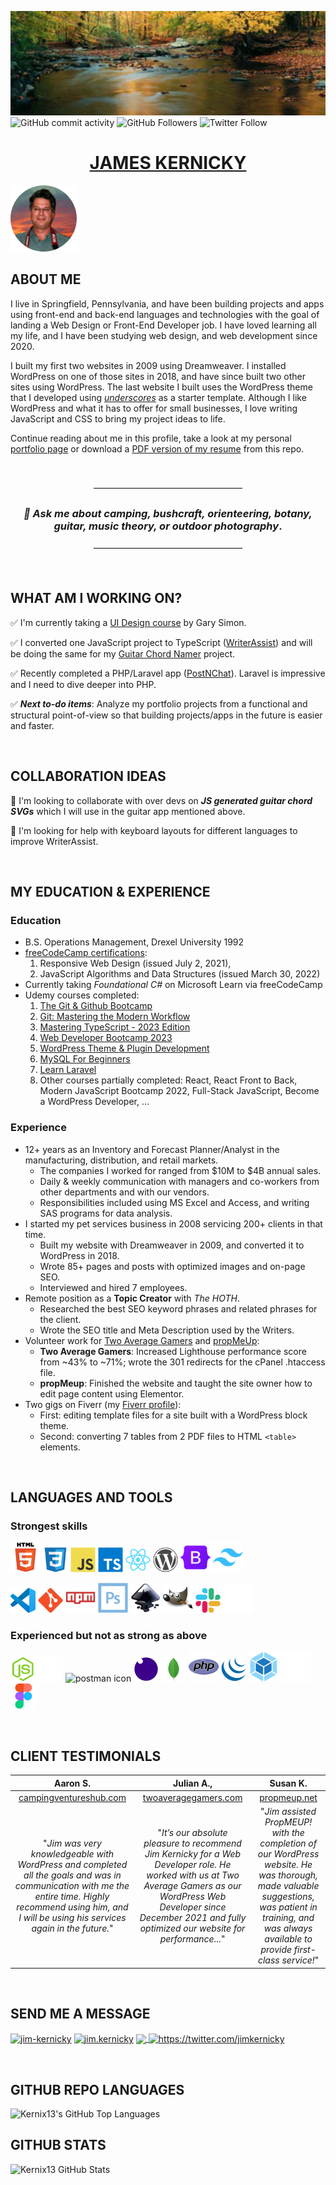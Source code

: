 <!-- ![Jim's GitHub Banner](./assets/GitHubBanner500.jpg) -->
<!-- ![Jim's GitHub Banner](./assets/Ridleygold_1280.jpg) -->
<!-- ![Jim's GitHub Banner](./assets/GitHubAlchemy1.jpg) -->

![Jim's GitHub Banner](./assets/Ridleygold_1500x500.jpg 'Fall foliage at Ridley Creek State Park')
![GitHub commit activity](https://img.shields.io/github/commit-activity/y/Kernix13/Kernix13?style=for-the-badge)
![GitHub Followers](https://img.shields.io/github/followers/Kernix13?style=for-the-badge)
![Twitter Follow](https://img.shields.io/twitter/follow/jimkernicky?style=social)

<!-- ![freeCodeCamp](https://img.shields.io/freecodecamp/points/fccb4a9d0f6-135f-4a94-97f5-795068269ca7?label=freeCodeCamp&style=for-the-badge) -->
<!-- ![GitHub all releases](https://img.shields.io/github/downloads/Kernix13/Kernix13/total?style=flat-square) -->
<!-- [![hits](https://hits.deltapapa.io/github/Kernix13/hits-badge.svg)](https://hits.deltapapa.io) -->

**<h1 align="center"><ins>JAMES KERNICKY</ins></h1>**

<img src="https://github.com/Kernix13/Kernix13/blob/main/circle-profile-pic.png" >

## ABOUT ME

I live in Springfield, Pennsylvania, and have been building projects and apps using front-end and back-end languages and technologies with the goal of landing a Web Design or Front-End Developer job. I have loved learning all my life, and I have been studying web design, and web development since 2020.

I built my first two websites in 2009 using Dreamweaver. I installed WordPress on one of those sites in 2018, and have since built two other sites using WordPress. The last website I built uses the WordPress theme that I developed using _[underscores](https://underscores.me/)_ as a starter template. Although I like WordPress and what it has to offer for small businesses, I love writing JavaScript and CSS to bring my project ideas to life.

Continue reading about me in this profile, take a look at my personal [portfolio page](https://courageous-cuchufli-816711.netlify.app/) or download a [PDF version of my resume](https://github.com/Kernix13/Kernix13/blob/main/resume.pdf) from this repo.

<br>

<p align="center">––––––––––––––––––––––––––––––––––</p>
<h3 align="center"><em>💬 Ask me about camping, bushcraft, orienteering, botany, guitar, music theory, or outdoor photography</em>.</h3>
<p align="center">––––––––––––––––––––––––––––––––––</p>

<br>

## WHAT AM I WORKING ON?

✅ I'm currently taking a [UI Design course](https://designcourse.com/ui-ux) by Gary Simon.

✅ I converted one JavaScript project to TypeScript ([WriterAssist](https://github.com/Kernix13/WriterAssist)) and will be doing the same for my [Guitar Chord Namer](https://github.com/Kernix13/guitar-chord-names) project.

✅ Recently completed a PHP/Laravel app ([PostNChat](https://github.com/Kernix13/php-laravel-postnchat)). Laravel is impressive and I need to dive deeper into PHP.

✅ **_Next to-do items_**: Analyze my portfolio projects from a functional and structural point-of-view so that building projects/apps in the future is easier and faster.

<br>

## COLLABORATION IDEAS

📌 I'm looking to collaborate with over devs on **_JS generated guitar chord SVGs_** which I will use in the guitar app mentioned above.

📌 I'm looking for help with keyboard layouts for different languages to improve WriterAssist.

<!-- ## MY LATEST BLOG POSTS

- [Learn JavaScript: String and Array Methods](https://kernixwebdesign.com/website/learn-javascript-string-array-methods/)
- [Markdown Cheat Sheet for Beginners](https://kernixwebdesign.com/website/code/markdown-cheat-sheet-beginners/)
- [18 Graphic Design Tips for Your Website](https://kernixwebdesign.com/website/18-graphic-design-tips-websites/)
- [WordPress Recent Posts using a Custom Query](https://kernixwebdesign.com/website/code/wordpress-recent-posts-using-a-custom-query/) -->

<br>

## MY EDUCATION & EXPERIENCE

### Education

- B.S. Operations Management, Drexel University 1992
- [freeCodeCamp certifications](https://www.freecodecamp.org/fccb4a9d0f6-135f-4a94-97f5-795068269ca7):
  1. Responsive Web Design (issued July 2, 2021),
  2. JavaScript Algorithms and Data Structures (issued March 30, 2022)
- Currently taking _Foundational C#_ on Microsoft Learn via freeCodeCamp
- Udemy courses completed:
  1. [The Git & Github Bootcamp](https://www.udemy.com/certificate/UC-10fd2952-c4dd-4e6f-8028-76da9cddf5a2/)
  1. [Git: Mastering the Modern Workflow](https://www.udemy.com/certificate/UC-aeae04f7-40dc-4034-8710-716534007201/)
  1. [Mastering TypeScript - 2023 Edition](https://www.udemy.com/certificate/UC-1a114ac1-cc1a-4e44-b77d-5b71f26d0b96/)
  1. [Web Developer Bootcamp 2023](https://www.udemy.com/certificate/UC-c6de042a-140d-48f8-811f-2b0eeadfed5b/)
  1. [WordPress Theme & Plugin Development](https://www.udemy.com/certificate/UC-446c63fb-0bc4-4a53-953d-e03271470ce2/)
  1. [MySQL For Beginners](https://www.udemy.com/certificate/UC-e935b4b7-d8b4-4ecc-ae47-8406aadc6c59/)
  1. [Learn Laravel](https://www.udemy.com/certificate/UC-482bb2e8-6ca0-427a-82b1-b30ed44d8d6c/)
  1. Other courses partially completed: React, React Front to Back, Modern JavaScript Bootcamp 2022, Full-Stack JavaScript, Become a WordPress Developer, ...

### Experience

- 12+ years as an Inventory and Forecast Planner/Analyst in the manufacturing, distribution, and retail markets.
  - The companies I worked for ranged from $10M to $4B annual sales.
  - Daily & weekly communication with managers and co-workers from other departments and with our vendors.
  - Responsibilities included using MS Excel and Access, and writing SAS programs for data analysis.
- I started my pet services business in 2008 servicing 200+ clients in that time.
  - Built my website with Dreamweaver in 2009, and converted it to WordPress in 2018.
  - Wrote 85+ pages and posts with optimized images and on-page SEO.
  - Interviewed and hired 7 employees.
- Remote position as a **Topic Creator** with _The HOTH_.
  - Researched the best SEO keyword phrases and related phrases for the client.
  - Wrote the SEO title and Meta Description used by the Writers.
- Volunteer work for [Two Average Gamers](https://twoaveragegamers.com/) and [propMeUp](https://propmeup.net/):
  - **Two Average Gamers**: Increased Lighthouse performance score from ~43% to ~71%; wrote the 301 redirects for the cPanel .htaccess file.
  - **propMeup**: Finished the website and taught the site owner how to edit page content using Elementor.
- Two gigs on Fiverr (my [Fiverr profile](https://www.fiverr.com/jimkernicky?public_mode=true)):
  - First: editing template files for a site built with a WordPress block theme.
  - Second: converting 7 tables from 2 PDF files to HTML `<table>` elements.

<br>

## LANGUAGES AND TOOLS

### Strongest skills

<p align="left">
<span><img src="https://raw.githubusercontent.com/devicons/devicon/master/icons/html5/html5-original-wordmark.svg" width="48" height="48" alt="html icon" title="HTML5"/></span>
<span><img src="https://raw.githubusercontent.com/devicons/devicon/master/icons/css3/css3-original.svg" width="40" height="40" alt="css icon" title="CSS3" /></span>
<span><img src="https://raw.githubusercontent.com/devicons/devicon/master/icons/javascript/javascript-original.svg" width="40" height="40"  alt="javascript icon" title="JavaScript" /></span>
<span><img src="https://raw.githubusercontent.com/devicons/devicon/master/icons/typescript/typescript-original.svg" width="40" height="40" alt="Typescript icon" title="TypeScript" /></span>
<span><img src="https://raw.githubusercontent.com/devicons/devicon/master/icons/react/react-original.svg" width="40" height="40" alt="react icon" title="React" /></span>
<span><img src="https://raw.githubusercontent.com/devicons/devicon/master/icons/wordpress/wordpress-plain.svg" width="40" height="40" alt="wordpress icon" title="WordPress" /></span>
<span><img src="https://raw.githubusercontent.com/devicons/devicon/master/icons/bootstrap/bootstrap-original.svg" width="48" height="48" alt="bootstrap icon" title="Bootstrap" /></span>
<span><img src="https://raw.githubusercontent.com/devicons/devicon/master/icons/tailwindcss/tailwindcss-plain.svg" width="48" height="48" alt="tailwind icon" title="Tailwind CSS" /></span>
</p>
<p align="left">
<span><img src="https://raw.githubusercontent.com/devicons/devicon/master/icons/vscode/vscode-original.svg" width="40" height="40" alt="vs code icon" title="VS Code" /></span>
<span><img src="https://raw.githubusercontent.com/devicons/devicon/master/icons/git/git-original.svg" width="40" height="40" alt="git icon" title="Git" /></span>
<span><img src="https://raw.githubusercontent.com/devicons/devicon/master/icons/npm/npm-original-wordmark.svg" width="48" height="48" alt="npm icon" title="NPM" /></span>
<span><img src="https://raw.githubusercontent.com/devicons/devicon/master/icons/photoshop/photoshop-line.svg" width="48" height="48" alt="photoshop icon" title="Photoshop" /></span>
<span><img src="https://raw.githubusercontent.com/devicons/devicon/master/icons/inkscape/inkscape-original.svg" width="48" height="48" alt="inkscape icon" title="Inkscape" /></span>
<span><img src="https://raw.githubusercontent.com/devicons/devicon/master/icons/gimp/gimp-original.svg" width="48" height="48" alt="gimp icon" title="GIMP" /></span>
<span><img src="https://raw.githubusercontent.com/devicons/devicon/master/icons/slack/slack-original.svg" width="40" height="40" alt="slack icon" title="Slack" /></span>
<span><img src="https://github.com/Kernix13/Kernix13/blob/main/assets/markdown.svg" width="48" height="48" alt="markdown icon" title="Markdown" /></span>
<!-- <span><img src="https://github.com/Kernix13/Kernix13/blob/main/assets/codepen.svg" width="40" height="40" alt="codepen icon" title="CodePen" /></span> -->
</p>

### Experienced but not as strong as above

<p align="left">
<span><img src="https://raw.githubusercontent.com/devicons/devicon/master/icons/nodejs/nodejs-original.svg" width="40" height="40" alt="nodejs icon" title="Node.js" /></span>
<span><img src="https://github.com/Kernix13/Kernix13/blob/main/assets/express.svg" width="40" height="40" alt="Express icon" title="Express.js" /></span>
<span><img src="https://www.vectorlogo.zone/logos/getpostman/getpostman-icon.svg" width="40" height="40" alt="postman icon" title="Postman" /></span>
<span><img src="https://github.com/Kernix13/Kernix13/blob/main/insomnia.png" width="40" height="40" alt="Insomnia Rest icon" title="Insomnia Rest" /></span>
<span><img src="https://raw.githubusercontent.com/devicons/devicon/master/icons/mongodb/mongodb-original.svg" width="40" height="40" alt="mongodb icon" title="MongoDB" /></span>
<span><img src="https://raw.githubusercontent.com/devicons/devicon/master/icons/php/php-original.svg" width="48" height="48" alt="php icon" title="PHP" /></span>
<span><img src="https://raw.githubusercontent.com/devicons/devicon/master/icons/jquery/jquery-original.svg" width="40" height="40" alt="jquery icon" title="jQuery" /></span>
<span><img src="https://raw.githubusercontent.com/devicons/devicon/master/icons/webpack/webpack-original.svg" width="48" height="48" alt="webpack icon" title="Webpack" /></span>
<span><img src="https://github.com/Kernix13/Kernix13/blob/main/assets/git-bash.svg" width="48" height="48" alt="bash icon" title="Git Bash" /></span>
<span><img src="https://raw.githubusercontent.com/devicons/devicon/master/icons/figma/figma-original.svg" width="40" height="40" alt="figma icon" title="Figma" /></span>
<!-- <span><img src="https://raw.githubusercontent.com/devicons/devicon/master/icons/jest/jest-plain.svg" width="40" height="40" alt="Jest" title="Jest" /></span> -->
<!-- <span><img src="https://github.com/devicons/devicon/blob/master/icons/electron/electron-original.svg" width="48" height="48" alt="Electron" title="Electron" /></span> -->
</p>

<!-- https://github.com/devicons/devicon -->

<br>

## CLIENT TESTIMONIALS

| Aaron S. | Julian A., | Susan K. |
| :------: | :--------: | :------: |
| [campingventureshub.com](https://campingventureshub.com/) | [twoaveragegamers.com](https://twoaveragegamers.com/) | [propmeup.net](https://propmeup.net/) |
|   "_Jim was very knowledgeable with WordPress and completed all the goals and was in communication with me the entire time. Highly recommend using him, and I will be using his services again in the future._"      |   "_It’s our absolute pleasure to recommend Jim Kernicky for a Web Developer role. He worked with us at Two Average Gamers as our WordPress Web Developer since December 2021 and fully optimized our website for performance..._"         | "_Jim assisted PropMEUP! with the completion of our WordPress website. He was thorough, made valuable suggestions, was patient in training, and was always available to provide first-class service!_"       |

<br>

## SEND ME A MESSAGE

<p align="left">
<a href="https://linkedin.com/in/jim-kernicky" target="blank"><img align="center" src="https://raw.githubusercontent.com/rahuldkjain/github-profile-readme-generator/master/src/images/icons/Social/linked-in-alt.svg" alt="jim-kernicky" height="24" width="32" /></a>
<a href="https://fb.com/jim.kernicky" target="blank"><img align="center" src="https://raw.githubusercontent.com/rahuldkjain/github-profile-readme-generator/master/src/images/icons/Social/facebook.svg" alt="jim.kernicky" height="24" width="32" /></a>
<a href="mailto:jimkernicky@gmail.com">
  <img align="center" width="30" src="https://cdn-icons-png.flaticon.com/512/281/281769.png" />
</a>
<a href="https://twitter.com/jimkernicky" target="blank"><img align="center" src="https://raw.githubusercontent.com/rahuldkjain/github-profile-readme-generator/master/src/images/icons/Social/twitter.svg" alt="https://twitter.com/jimkernicky" height="27" width="36" />
</a>
</p>

<br>

## GITHUB REPO LANGUAGES

<p><img src="https://github-readme-stats.vercel.app/api/top-langs?username=kernix13&show_icons=true&locale=en&count_private=true&layout=compact&theme=react&hide_border=true&bg_color=0D1117" alt="Kernix13's GitHub Top Languages" /></p>

## GITHUB STATS

<p><img src="https://github-readme-stats.vercel.app/api?username=kernix13&show_icons=true&count_private=true&theme=react&hide_border=true&bg_color=0D1117" alt="Kernix13 GitHub Stats" /></p>
